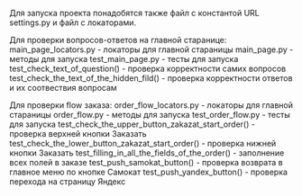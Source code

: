 
Для запуска проекта понадобятся также файл с константой URL settings.py и файл c локаторами.

Для проверки вопросов-ответов на главной старанице:
main_page_locators.py - локаторы для главной стараницы
main_page.py - методы для запуска
test_main_page.py - тесты для запуска
	test_check_text_of_question() - проверка корректности самих вопросов
	test_check_the_text_of_the_hidden_fild() - проверка корректности ответов и их соотвествия вопросам

Для проверки flow заказа:
order_flow_locators.py - локаторы для главной стараницы
order_flow.py - методы для запуска
test_order_flow.py - тесты для запуска
	test_check_the_upper_button_zakazat_start_order() - проверка верхней кнопки Заказать
	test_check_the_lower_button_zakazat_start_order() - проверка нижней кнопки Заказать
	test_filling_in_all_the_fields_of_the_order() - заполнение всех полей в заказе
	test_push_samokat_button() - проверка возврата в главное меню по кнопке Самокат
	test_push_yandex_button() - проверка перехода на страницу Яндекс
